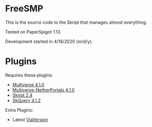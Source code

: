 # FreeSMP
This is the source code to the Skript that manages almost everything.

Tested on PaperSpigot 1.13.

Development started in 4/18/2020 (m/d/y).

# Plugins
Requires these plugins:
- [Multiverse 4.1.0](https://dev.bukkit.org/projects/multiverse-core/files/2768599/download)
- [Multiverse-NetherPortals 4.1.0](https://dev.bukkit.org/projects/multiverse-netherportals/files/2768602/download)
- [Skript 2.4](https://github.com/SkriptLang/Skript/releases/download/2.4/Skript.jar)
- [SkQuery 4.1.2](https://www.spigotmc.org/resources/skquery-1-9-1-15.36631/)

Extra Plugins:
- Latest [ViaVersion](https://www.spigotmc.org/resources/viaversion.19254/)
